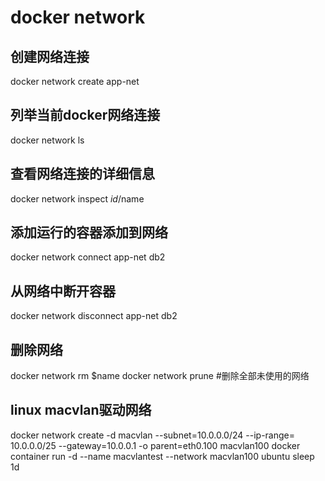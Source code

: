 # docker network
## 创建网络连接
docker network create app-net

## 列举当前docker网络连接
docker network ls

## 查看网络连接的详细信息
docker network inspect $id/$name

## 添加运行的容器添加到网络
docker network connect app-net db2

## 从网络中断开容器
docker network disconnect app-net db2

## 删除网络
docker network rm $name
docker network prune   #删除全部未使用的网络

## linux macvlan驱动网络
docker network create -d macvlan --subnet=10.0.0.0/24 --ip-range= 10.0.0.0/25 --gateway=10.0.0.1 -o parent=eth0.100 macvlan100
docker container run -d --name macvlantest --network macvlan100 ubuntu sleep 1d


